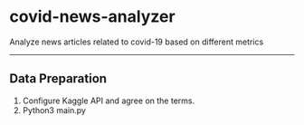 # covid-news-analyzer
Analyze news articles related to covid-19 based on different metrics


----
## Data Preparation

1. Configure Kaggle API and agree on the terms.
2. Python3 main.py
